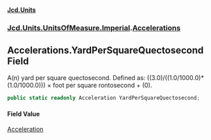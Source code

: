 #### [Jcd.Units](index.md 'index')
### [Jcd.Units.UnitsOfMeasure.Imperial](Jcd.Units.UnitsOfMeasure.Imperial.md 'Jcd.Units.UnitsOfMeasure.Imperial').[Accelerations](Accelerations.md 'Jcd.Units.UnitsOfMeasure.Imperial.Accelerations')

## Accelerations.YardPerSquareQuectosecond Field

A(n) yard per square quectosecond. Defined as: ((3.0)/((1.0/1000.0)*(1.0/1000.0))) × foot per square rontosecond + (0).

```csharp
public static readonly Acceleration YardPerSquareQuectosecond;
```

#### Field Value
[Acceleration](Acceleration.md 'Jcd.Units.UnitTypes.Acceleration')